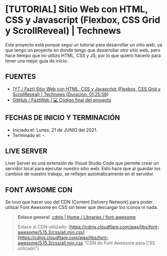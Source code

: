 # [TUTORIAL] Sitio Web con HTML, CSS y Javascript (Flexbox, CSS Grid y ScrollReveal) | Technews

Este proyecto está porque seguí un tutorial para desarrollar un sitio web, ya
que tengo un proyecto en donde tengo que desarrollar otro sitio web, pero hace
tiempo que no utilizo HTML, CSS y JS, por lo que quiero hacerlo para tener una
mejor guía de inicio.

## FUENTES

- [[YT / Fazt] Sitio Web con HTML, CSS y Javascript (Flexbox, CSS Grid y ScrollReveal) | Technews [Duración: 01:25:59]](https://youtu.be/Q2imkhmhOFo
  "[YT / Fazt] Sitio Web con HTML, CSS y Javascript (Flexbox, CSS Grid y
  ScrollReveal) | Technews [Duración: 01:25:59]")
- [GitHub / FaztWeb | 💻 Código final del proyecto](https://github.com/FaztWeb/technews-html "GitHub / FaztWeb | 💻 Código final del proyecto")

## FECHAS DE INICIO Y TERMINACIÓN

- Iniciado el: Lunes, 21 de JUNIO del 2021.
- Terminado el: -.

## LIVE SERVER

Liver Server es una extensión de Visual Studio Code que permite crear un
servidor local para ejecutar nuestro sitio web. Esto hace que al guardar los
cambios de nuestro trabajo, se reflejen automáticamente en el servidor.

## FONT AWSOME CDN

Se tuvo que hacer uso del CDN (Content Delivery Network) para poder utilizar
Font Awesome en CSS sin tener que descargar los íconos ni nada.

> **Enlace general**:
> [cdnjs | Home / Libraries / font-awesome](https://cdnjs.com/libraries/font-awesome "cdnjs | Home / Libraries / font-awesome")
>
> Enlace al CDN utilizado:
> [https://cdnjs.cloudflare.com/ajax/libs/font-awesome/5.15.3/css/all.min.css](https://cdnjs.cloudflare.com/ajax/libs/font-awesome/5.15.3/css/all.min.css "CDN de Font Awesome para CSS utilizado")

